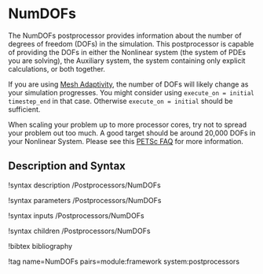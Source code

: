 # NumDOFs

The NumDOFs postprocessor provides information about the number of degrees of freedom (DOFs) in the simulation. This postprocessor
is capable of providing the DOFs in either the Nonlinear system (the system of PDEs you are solving), the Auxiliary system, the
system containing only explicit calculations, or both together.

If you are using [Mesh Adaptivity](syntax/Adaptivity/index.md), the number of DOFs will likely change as your simulation progresses.
You might consider using `execute_on = initial timestep_end` in that case. Otherwise `execute_on = initial` should be sufficient.

When scaling your problem up to more processor cores, try not to spread your problem out too much. A good target should be around
20,000 DOFs in your Nonlinear System. Please see this [PETSc FAQ](http://www.mcs.anl.gov/petsc/documentation/faq.html#slowerparallel) for more information.

## Description and Syntax

!syntax description /Postprocessors/NumDOFs

!syntax parameters /Postprocessors/NumDOFs

!syntax inputs /Postprocessors/NumDOFs

!syntax children /Postprocessors/NumDOFs

!bibtex bibliography

!tag name=NumDOFs pairs=module:framework system:postprocessors
